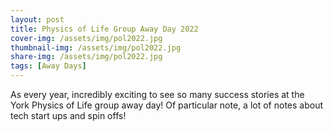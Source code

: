 ```yaml
---
layout: post
title: Physics of Life Group Away Day 2022
cover-img: /assets/img/pol2022.jpg
thumbnail-img: /assets/img/pol2022.jpg
share-img: /assets/img/pol2022.jpg
tags: [Away Days]
---
```


As every year, incredibly exciting to see so many success stories at the York 
Physics of Life group away day! Of particular note, a lot of notes about tech
start ups and spin offs!
